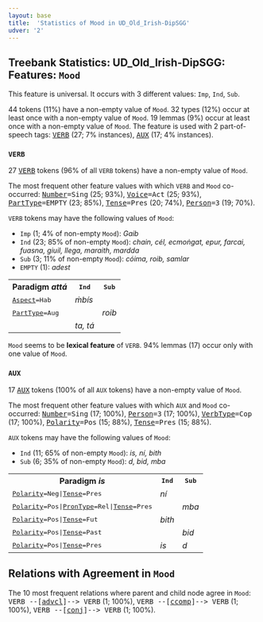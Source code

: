 ```yaml
---
layout: base
title:  'Statistics of Mood in UD_Old_Irish-DipSGG'
udver: '2'
---
```


## Treebank Statistics: UD_Old_Irish-DipSGG: Features: `Mood`

This feature is universal.
It occurs with 3 different values: `Imp`, `Ind`, `Sub`.

44 tokens (11%) have a non-empty value of `Mood`.
32 types (12%) occur at least once with a non-empty value of `Mood`.
19 lemmas (9%) occur at least once with a non-empty value of `Mood`.
The feature is used with 2 part-of-speech tags: <tt><a href="sga_dipsgg-pos-VERB.html">VERB</a></tt> (27; 7% instances), <tt><a href="sga_dipsgg-pos-AUX.html">AUX</a></tt> (17; 4% instances).

### `VERB`

27 <tt><a href="sga_dipsgg-pos-VERB.html">VERB</a></tt> tokens (96% of all `VERB` tokens) have a non-empty value of `Mood`.

The most frequent other feature values with which `VERB` and `Mood` co-occurred: <tt><a href="sga_dipsgg-feat-Number.html">Number</a></tt><tt>=Sing</tt> (25; 93%), <tt><a href="sga_dipsgg-feat-Voice.html">Voice</a></tt><tt>=Act</tt> (25; 93%), <tt><a href="sga_dipsgg-feat-PartType.html">PartType</a></tt><tt>=EMPTY</tt> (23; 85%), <tt><a href="sga_dipsgg-feat-Tense.html">Tense</a></tt><tt>=Pres</tt> (20; 74%), <tt><a href="sga_dipsgg-feat-Person.html">Person</a></tt><tt>=3</tt> (19; 70%).

`VERB` tokens may have the following values of `Mood`:

* `Imp` (1; 4% of non-empty `Mood`): <em>Gaib</em>
* `Ind` (23; 85% of non-empty `Mood`): <em>chain, cél, ecmoṅgat, epur, farcai, fuasna, giuil, llega, maraith, mardda</em>
* `Sub` (3; 11% of non-empty `Mood`): <em>cóima, roib, samlar</em>
* `EMPTY` (1): <em>adest</em>

<table>
  <tr><th>Paradigm <i>attá</i></th><th><tt>Ind</tt></th><th><tt>Sub</tt></th></tr>
  <tr><td><tt><tt><a href="sga_dipsgg-feat-Aspect.html">Aspect</a></tt><tt>=Hab</tt></tt></td><td><em>ṁbís</em></td><td></td></tr>
  <tr><td><tt><tt><a href="sga_dipsgg-feat-PartType.html">PartType</a></tt><tt>=Aug</tt></tt></td><td></td><td><em>roib</em></td></tr>
  <tr><td><tt></tt></td><td><em>ta, tá</em></td><td></td></tr>
</table>

`Mood` seems to be **lexical feature** of `VERB`. 94% lemmas (17) occur only with one value of `Mood`.

### `AUX`

17 <tt><a href="sga_dipsgg-pos-AUX.html">AUX</a></tt> tokens (100% of all `AUX` tokens) have a non-empty value of `Mood`.

The most frequent other feature values with which `AUX` and `Mood` co-occurred: <tt><a href="sga_dipsgg-feat-Number.html">Number</a></tt><tt>=Sing</tt> (17; 100%), <tt><a href="sga_dipsgg-feat-Person.html">Person</a></tt><tt>=3</tt> (17; 100%), <tt><a href="sga_dipsgg-feat-VerbType.html">VerbType</a></tt><tt>=Cop</tt> (17; 100%), <tt><a href="sga_dipsgg-feat-Polarity.html">Polarity</a></tt><tt>=Pos</tt> (15; 88%), <tt><a href="sga_dipsgg-feat-Tense.html">Tense</a></tt><tt>=Pres</tt> (15; 88%).

`AUX` tokens may have the following values of `Mood`:

* `Ind` (11; 65% of non-empty `Mood`): <em>is, ní, bith</em>
* `Sub` (6; 35% of non-empty `Mood`): <em>d, bid, mba</em>

<table>
  <tr><th>Paradigm <i>is</i></th><th><tt>Ind</tt></th><th><tt>Sub</tt></th></tr>
  <tr><td><tt><tt><a href="sga_dipsgg-feat-Polarity.html">Polarity</a></tt><tt>=Neg</tt>|<tt><a href="sga_dipsgg-feat-Tense.html">Tense</a></tt><tt>=Pres</tt></tt></td><td><em>ní</em></td><td></td></tr>
  <tr><td><tt><tt><a href="sga_dipsgg-feat-Polarity.html">Polarity</a></tt><tt>=Pos</tt>|<tt><a href="sga_dipsgg-feat-PronType.html">PronType</a></tt><tt>=Rel</tt>|<tt><a href="sga_dipsgg-feat-Tense.html">Tense</a></tt><tt>=Pres</tt></tt></td><td></td><td><em>mba</em></td></tr>
  <tr><td><tt><tt><a href="sga_dipsgg-feat-Polarity.html">Polarity</a></tt><tt>=Pos</tt>|<tt><a href="sga_dipsgg-feat-Tense.html">Tense</a></tt><tt>=Fut</tt></tt></td><td><em>bith</em></td><td></td></tr>
  <tr><td><tt><tt><a href="sga_dipsgg-feat-Polarity.html">Polarity</a></tt><tt>=Pos</tt>|<tt><a href="sga_dipsgg-feat-Tense.html">Tense</a></tt><tt>=Past</tt></tt></td><td></td><td><em>bid</em></td></tr>
  <tr><td><tt><tt><a href="sga_dipsgg-feat-Polarity.html">Polarity</a></tt><tt>=Pos</tt>|<tt><a href="sga_dipsgg-feat-Tense.html">Tense</a></tt><tt>=Pres</tt></tt></td><td><em>is</em></td><td><em>d</em></td></tr>
</table>

## Relations with Agreement in `Mood`

The 10 most frequent relations where parent and child node agree in `Mood`:
<tt>VERB --[<tt><a href="sga_dipsgg-dep-advcl.html">advcl</a></tt>]--> VERB</tt> (1; 100%),
<tt>VERB --[<tt><a href="sga_dipsgg-dep-ccomp.html">ccomp</a></tt>]--> VERB</tt> (1; 100%),
<tt>VERB --[<tt><a href="sga_dipsgg-dep-conj.html">conj</a></tt>]--> VERB</tt> (1; 100%).

